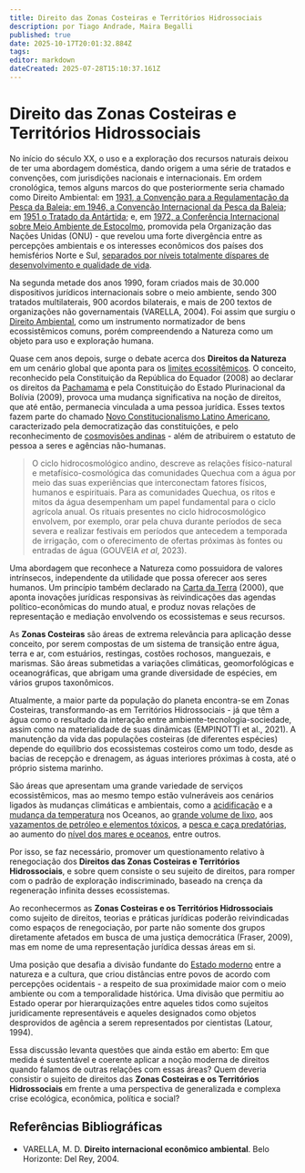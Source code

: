 ```yaml
---
title: Direito das Zonas Costeiras e Territórios Hidrossociais
description: por Tiago Andrade, Maira Begalli
published: true
date: 2025-10-17T20:01:32.884Z
tags: 
editor: markdown
dateCreated: 2025-07-28T15:10:37.161Z
---
```


# Direito das Zonas Costeiras e Territórios Hidrossociais

No início do século XX, o uso e a exploração dos recursos naturais deixou de ter uma abordagem doméstica, dando origem a uma série de tratados e convenções, com jurisdições nacionais e internacionais. Em ordem cronológica, temos alguns marcos do que posteriormente seria chamado como Direito Ambiental: em [1931, a Convenção para a Regulamentação da Pesca da Baleia; em 1946, a Convenção Internacional da Pesca da Baleia](https://ojs.upf.br/index.php/rhdt/article/view/13440); em [1951 o Tratado da Antártida](https://www.ats.aq/e/antarctictreaty.html); e, em [1972, a Conferência Internacional sobre Meio Ambiente de Estocolmo](https://www.un.org/en/conferences/environment/stockholm1972), promovida pela Organização das Nações Unidas (ONU) - que revelou uma forte divergência entre as percepções ambientais e os interesses econômicos dos países dos hemisférios Norte e Sul, [separados por níveis totalmente díspares de desenvolvimento e qualidade de vida](https://www.unep.org/pt-br/noticias-e-reportagens/reportagem/o-que-voce-precisa-saber-sobre-estocolmo50). 

Na segunda metade dos anos 1990, foram criados mais de 30.000 dispositivos jurídicos internacionais sobre o meio ambiente, sendo 300 tratados multilaterais, 900 acordos bilaterais, e mais de 200 textos de organizações não governamentais (VARELLA, 2004). Foi assim que surgiu o [Direito Ambiental](https://www.youtube.com/watch?v=sOthPDyUy-w), como um instrumento normatizador de bens ecossistêmicos comuns, porém compreendendo a Natureza como um objeto para uso e exploração humana.

Quase cem anos depois, surge o debate acerca dos **Direitos da Natureza** em um cenário global que aponta para os [limites ecossitêmicos](https://www.stockholmresilience.org/research/planetary-boundaries.html). O conceito, reconhecido pela Constituição da República do Equador (2008) ao  declarar os direitos da [Pachamama](https://www.jusbrasil.com.br/artigos/a-natureza-como-sujeito-de-direitos/1663473408) e pela Constituição do Estado Plurinacional da Bolívia (2009), provoca uma mudança significativa na noção de direitos, que até então, permanecia vinculada a uma pessoa jurídica. Esses textos fazem parte do chamado [Novo Constitucionalismo Latino Americano](https://doi.org/10.12957/dep.2017.23083), caracterizado pela democratização das constituições, e pelo reconhecimento de [cosmovisões andinas](https://www.scielo.br/j/bioet/a/3NRjkqKfwDpN66LwzntJBZd/?format=pdf&lang=pt) - além de atribuirem o estatuto de pessoa a seres e agências não-humanas.

> O ciclo hidrocosmológico andino, descreve as relações físico-natural e metafísico-cosmológica das comunidades Quechua com a água por meio das suas experiências que interconectam fatores físicos, humanos e espirituais. Para as comunidades Quechua, os ritos e mitos da água desempenham um papel fundamental para o ciclo agrícola anual. Os rituais presentes no ciclo hidrocosmológico envolvem, por exemplo, orar pela chuva durante períodos de seca severa e realizar festivais em períodos que antecedem a temporada de irrigação, com o oferecimento de ofertas próximas às fontes ou entradas de água (GOUVEIA *et al*, 2023).

Uma abordagem que reconhece a Natureza como possuidora de valores intrínsecos, independente da utilidade que possa oferecer aos seres humanos. Um princípio também declarado na [Carta da Terra](https://antigo.mma.gov.br/educacao-ambiental/pol%C3%ADtica-nacional-de-educa%C3%A7%C3%A3o-ambiental/documentos-referenciais/item/8071-carta-da-terra.html) (2000), que aponta inovações jurídicas responsivas às reivindicações das agendas político-econômicas do mundo atual, e produz novas relações de representação e mediação envolvendo os ecossistemas e seus recursos. 

As **Zonas Costeiras** são áreas de extrema relevância para aplicação desse conceito, por serem compostas de um sistema de transição entre água, terra e ar, com estuários, restingas, costões rochosos, manguezais, e marismas. São áreas submetidas a variações climáticas, geomorfológicas e oceanográficas, que abrigam uma grande diversidade de espécies, em vários grupos taxonômicos.

Atualmente, a maior parte da população do planeta encontra-se em Zonas Costeiras, transformando-as em Territórios Hidrossociais - já que têm a água como o resultado da interação entre ambiente-tecnologia-sociedade, assim como na materialidade de suas dinâmicas (EMPINOTTI et al., 2021). A manutenção da vida das populações costeiras (de diferentes espécies) depende do equilíbrio dos ecossistemas costeiros como um todo, desde as bacias de recepção e drenagem, as águas interiores próximas à costa, até o próprio sistema marinho. 

São áreas que apresentam uma grande variedade de serviços ecossistêmicos, mas ao mesmo tempo estão vulneráveis aos cenários ligados às mudanças climáticas e ambientais, como a [acidificação](https://www.noaa.gov/education/resource-collections/ocean-coasts/ocean-acidification) e a [mudança da temperatura](https://www.gov.br/mcti/pt-br/acompanhe-o-mcti/noticias/2024/06/consequencia-do-aquecimento-global-oceano-esta-2018febril2019) nos Oceanos, ao [grande volume de lixo](https://www.nature.com/articles/s43247-025-02445-4?fromPaywallRec=false), aos [vazamentos de petróleo e elementos tóxicos](https://www.noaa.gov/education/resource-collections/ocean-coasts/oil-spills), a [pesca e caça predatórias](https://www.msc.org/pt/o-nosso-trabalho/oceanos-em-risco/sobrepesca-pesca-ilegal-e-pesca-destrutiva), ao aumento do [nível dos mares e oceanos](https://sealevel.nasa.gov/), entre outros. 

Por isso, se faz necessário, promover um questionamento relativo à renegociação dos **Direitos das Zonas Costeiras e Territórios Hidrossociais**, e sobre quem consiste o seu sujeito de direitos, para romper com o padrão de exploração indiscriminado, baseado na crença da regeneração infinita desses ecossistemas.

Ao reconhecermos as **Zonas Costeiras e os Territórios Hidrossociais** como sujeito de direitos, teorias e práticas jurídicas poderão reivindicadas como espaços de renegociação, por parte não somente dos grupos diretamente afetados em busca de uma justiça democrática (Fraser, 2009), mas em nome de uma representação jurídica dessas áreas em si.  

Uma posição que desafia a divisão fundante do [Estado moderno](https://www.ige.unicamp.br/lehg/o-nascimento-do-estado-moderno/) entre a natureza e a cultura, que criou distâncias entre povos de acordo com percepções ocidentais  - a respeito de sua proximidade maior com o meio ambiente ou com a temporalidade histórica. Uma divisão que permitiu ao Estado operar por hierarquizações entre aqueles tidos como sujeitos juridicamente representáveis e aqueles designados como objetos desprovidos de agência a serem representados por cientistas (Latour, 1994).

Essa discussão levanta questões que ainda estão em aberto: Em que medida é sustentável e coerente aplicar a noção moderna de direitos quando falamos de outras relações com essas áreas? Quem deveria consistir o sujeito de direitos das **Zonas Costeiras e os Territórios Hidrossociais** em frente a uma perspectiva de generalizada e complexa crise ecológica, econômica, política e social?


## Referências Bibliográficas

- VARELLA, M. D. **Direito internacional econômico ambiental**. Belo Horizonte: Del Rey, 2004.
